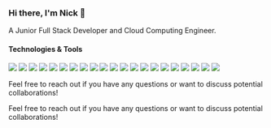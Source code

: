 ### Hi there, I'm Nick 👋

A Junior Full Stack Developer and Cloud Computing Engineer.

#### Technologies & Tools
![](https://img.shields.io/badge/Code-JavaScript-yellow)
![](https://img.shields.io/badge/Code-TypeScript-blue)
![](https://img.shields.io/badge/Web-React-blue)
![](https://img.shields.io/badge/Web-Next.js-black)
![](https://img.shields.io/badge/Server-Node.js-green)
![](https://img.shields.io/badge/Style-CSS/SASS-pink)
![](https://img.shields.io/badge/Style-Tailwind_CSS-38B2AC)
![](https://img.shields.io/badge/DB-MySQL-blue)
![](https://img.shields.io/badge/DB-MongoDB-green)
![](https://img.shields.io/badge/State-Zustand-CB3837)
![](https://img.shields.io/badge/DataFetching-React_Query-FF4154)
![](https://img.shields.io/badge/Cloud-Azure-blue)
![](https://img.shields.io/badge/Cloud-AWS-orange)
![](https://img.shields.io/badge/Orchestration-Kubernetes-326CE5)
![](https://img.shields.io/badge/IaC-Terraform-7B42BC)
![](https://img.shields.io/badge/MessageBroker-RabbitMQ-FF6600)
![](https://img.shields.io/badge/DevOps-Docker-blue)
![](https://img.shields.io/badge/WebServer-Nginx-009639)
![](https://img.shields.io/badge/VCS-GitHub-lightgrey)
![](https://img.shields.io/badge/CI/CD-GitHub_Actions-yellowgreen)
![](https://img.shields.io/badge/Test-Jest-red)

Feel free to reach out if you have any questions or want to discuss potential collaborations!

Feel free to reach out if you have any questions or want to discuss potential collaborations!


<!---
nineteen17/nineteen17 is a ✨ special ✨ repository because its `README.md` (this file) appears on your GitHub profile.
You can click the Preview link to take a look at your changes.
--->  
